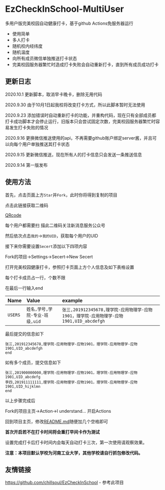 # EzCheckInSchool-MultiUser
 
多用户版完美校园自动健康打卡，基于github Actions免服务器运行

- 使用简单
- 多人打卡
- 随机校内经纬度 
- 随机温度
- 向所有成员微信单独推送打卡状态
- 完美校园服务器繁忙时造成打卡失败会自动重新打卡，直到所有成员成功打卡

## 更新日志

2020.10.1  更新脚本，取消早卡晚卡，删除无用代码

2020.9.30  由于10月1日起我校将改变打卡方式，所以此脚本暂时无法使用

2020.9.23  添加错误时自动重新打卡的功能，并重构代码，现在只有全部成员都打卡成功脚本才会停止运行，旧版本只会尝试固定次数，完美校园服务器繁忙时容易发生打卡失败的情况

2020.9.16  更换微信推送使用的api，不再需要github账户绑定server酱，并且可以向每个用户单独推送其打卡状态

2020.9.15  更新微信推送，现在所有人的打卡信息只会发送一条推送信息

2020.9.14  第一版发布 

## 使用方法  

首先，点击页面上方`Star`并`Fork`，此时你将得到复制的项目

点击此链接获取二维码

[QRcode](http://wxpusher.zjiecode.com/api/qrcode/1men6ZnAtqckyldYHDbYfOKSsqcxxhXtu6nXChdP9iybdir048fJ1VxU0W5Kwlgo.jpg)

每个用户都需要扫 描此二维码关注新消息服务公众号

然后依次点击`我的`->`我的UID`，获取每个用户的UID

接下来你需要设置`Secert`添加以下四项内容 
 
Fork的项目->Settings->Secert->New Secert

打开完美校园健康打卡，参照打卡页面上方个人信息及如下表格设置

每个打卡成员占一行，个数不限

在最后一行输入end


|Name|Value|example|
| :-----| :---- | :---- |
|`USERS`|`姓名,学号,学院-专业-班级,uid`|`张三,201912345678,理学院-应用物理学-应物1901，理学院-应用物理学-应物1901,UID_abcdefgh`|

最后提交的信息如下

```
张三,201912345678,理学院-应用物理学-应物1901，理学院-应用物理学-应物1901,UID_abcdefgh
end
```

如有多个成员，提交信息如下

```
张三,201900000000,理学院-应用物理学-应物1901，理学院-应用物理学-应物1901,UID_abcdefg
李四,201911111111,理学院-应用物理学-应物1901，理学院-应用物理学-应物1901,UID_hijklmn
end
```

以上步骤完成后

Fork的项目主页->Action->I understand... 开启Actions

回到项目主页，修改[README.md](/README.md)随便加几个空格即可

**首次开启若不在打卡时间将会重打早间卡作为测试**

设置完成打卡后打卡时间内会每天自动打卡三次，第一次使用请观察效果。

**注意：本项目默认学校为河南工业大学，其他学校请自行抓包修改代码。**



## 友情链接

https://github.com/chillsoul/EzCheckInSchool - 参考此项目



